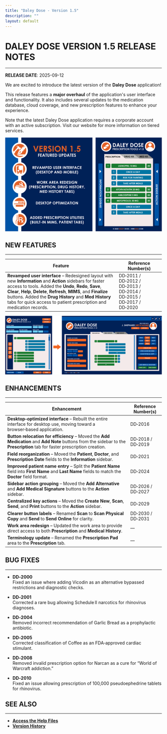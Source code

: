 ```yaml
---
title: "Daley Dose - Version 1.5"
description: ""
layout: default
---
```


# **DALEY DOSE VERSION 1.5 RELEASE NOTES**
---
**RELEASE DATE**: 2025-09-12

We are excited to introduce the latest version of the **Daley Dose** application!

This release features a **major overhaul** of the application's user interface and functionality. It also includes several updates to the medication database, cloud coverage, and new prescription features to enhance your experience.

Note that the latest Daley Dose application requires a corporate account with an active subscription. Visit our website for more information on tiered services.

![Daily Dose user interface](/assets/images/featured-updates-v1-5-2.png)

## **NEW FEATURES**
---

| Feature | Reference Number(s) |
| --- | --- |
| **Revamped user interface** – Redesigned layout with new **Information** and **Action** sidebars for faster access to tools. Added the **Undo**, **Redo**, **Save**, **Clear**, **Help**, **Delete**, **Refresh**, **MIMS**, and **Finalize** buttons. Added the **Drug History** and **Med History** tabs for quick access to patient prescription and medication records. | DD‑2011 / DD‑2012 / DD‑2013 / DD‑2014 / DD‑2015 / DD‑2017 / DD‑2020 |

![Daily Dose user interface](/assets/images/featured-updates-v1-5.png)

## **ENHANCEMENTS**
---

| Enhancement | Reference Number(s) |
| --- | --- |
| **Desktop‑optimized interface** – Rebuilt the entire interface for desktop use, moving toward a browser‑based application. | DD‑2016 |
| **Button relocation for efficiency** – Moved the **Add Medication** and **Add Note** buttons from the sidebar to the **Prescription** tab for faster prescription creation. | DD‑2018 / DD‑2019 |
| **Field reorganization** – Moved the **Patient**, **Doctor**, and **Prescription Date** fields to the **Information** sidebar. | DD‑2021 |
| **Improved patient name entry** – Split the **Patient Name** field into **First Name** and **Last Name** fields to match the **Doctor** field format. | DD‑2024 |
| **Sidebar action grouping** – Moved the **Add Alternative** and **Add Medical Signature** buttons to the **Action** sidebar. | DD‑2026 / DD‑2027 |
| **Centralized key actions** – Moved the **Create New**, **Scan**, **Send**, and **Print** buttons to the **Action** sidebar. | DD‑2029 |
| **Clearer button labels** – Renamed **Scan** to **Scan Physical Copy** and **Send** to **Send Online** for clarity. | DD‑2030 / DD‑2031 |
| **Work area redesign** – Updated the work area to provide direct access to both **Prescription** and **Medical History**. | — |
| **Terminology update** – Renamed the **Prescription Pad** area to the **Prescription** tab. | — |

## **BUG FIXES**
---

- **DD‑2000**  
  Fixed an issue where adding Vicodin as an alternative bypassed restrictions and diagnostic checks.

- **DD‑2001**  
  Corrected a rare bug allowing Schedule II narcotics for rhinovirus diagnoses.

- **DD‑2004**  
  Removed incorrect recommendation of Garlic Bread as a prophylactic antibiotic.

- **DD‑2005**  
  Corrected classification of Coffee as an FDA‑approved cardiac stimulant.

- **DD‑2008**  
  Removed invalid prescription option for Narcan as a cure for “World of Warcraft addiction.”

- **DD‑2010**  
  Fixed an issue allowing prescription of 100,000 pseudoephedrine tablets for rhinovirus.


## **SEE ALSO**
---
- [**Access the Help Files**](/daleydose/help-files)
- [**Version History**](/daleydose/release-note-version-history)

